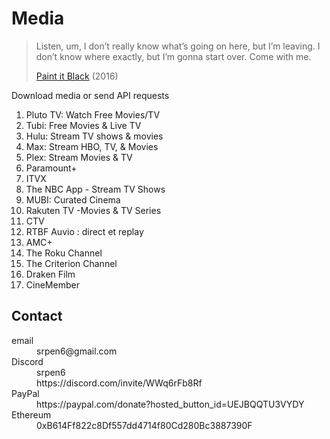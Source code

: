 # Media

> Listen, um, I don’t really know what’s going on here, but I’m leaving. I
> don’t know where exactly, but I’m gonna start over. Come with me.
>
> [Paint it Black][1] (2016)

Download media or send API requests

1. Pluto TV: Watch Free Movies/TV
2. Tubi: Free Movies & Live TV
3. Hulu: Stream TV shows & movies
4. Max: Stream HBO, TV, & Movies
5. Plex: Stream Movies & TV
6. Paramount+
7. ITVX
8. The NBC App - Stream TV Shows
9. MUBI: Curated Cinema
10. Rakuten TV -Movies & TV Series
11. CTV
12. RTBF Auvio : direct et replay
13. AMC+
14. The Roku Channel
15. The Criterion Channel
16. Draken Film
17. CineMember

[1]://f002.backblazeb2.com/file/ql8mlh/videos/Paint.It.Black.2016.mp4

## Contact

<dl>
   <dt>email</dt>
      <dd>srpen6@gmail.com</dd>
   <dt>Discord</dt>
      <dd>srpen6</dd>
      <dd>https://discord.com/invite/WWq6rFb8Rf</dd>
   <dt>PayPal</dt>
      <dd>https://paypal.com/donate?hosted_button_id=UEJBQQTU3VYDY</dd>
   <dt>Ethereum</dt>
      <dd>0xB614Ff822c8Df557dd4714f80Cd280Bc3887390F</dd>
</dl>
